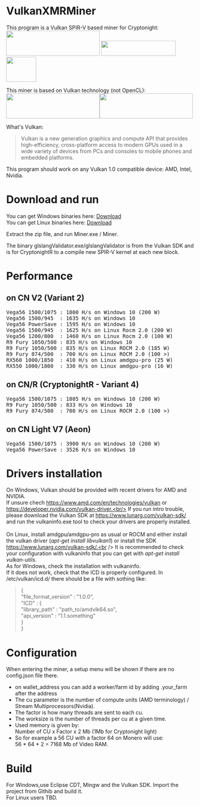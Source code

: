 # VulkanXMRMiner

This program is a Vulkan SPIR-V based miner for Cryptonight:<br/>
<img src="https://monero.org/wp-content/uploads/2015/03/logo-big.jpg" height="67" width="250" >     <img src="http://wownero.org/images/wow.png" height="40" width="200" >     <img src="https://www.aeon.cash/branding/aeon_logo_32x32.png" height="67" width="80" >

This miner is based on Vulkan technology (not OpenCL):
<img src="https://www.khronos.org/assets/uploads/apis/vulkan2.svg" height="67" width="250" ><img src="https://www.khronos.org/assets/uploads/ceimg/made/assets/uploads/apis/SPIR_100px_June16_150_75.png" height="67" width="250" >

What's Vulkan:<br/>
>Vulkan is a new generation graphics and compute API that provides high-efficiency, cross-platform access to modern GPUs used in a wide variety of devices from PCs and consoles to mobile phones and embedded platforms.

This program should work on any Vulkan 1.0 compatible device: AMD, Intel, Nvidia.

# Download and run
You can get Windows binaries here:  <a href="https://github.com/enerc">Download</a> <br />
You can get Linux binaries here:  <a href="https://github.com/enerc">Download</a> <br />

Extract the zip file, and run Miner.exe / Miner.<br/>

The binary glslangValidator.exe/glslangValidator is from the Vulkan SDK and is for CryptonightR to a compile new SPIR-V kernel at each new block.

# Performance
## on CN V2 (Variant 2)
<span style="font-family: monospace;">
Vega56 1500/1075&nbsp;: 1800 H/s on Windows 10 (200 W)<br />
Vega56 1500/945&nbsp;&nbsp;: 1635 H/s on Windows 10<br />
Vega56 PowerSave&nbsp;: 1595 H/s on Windows 10<br />
Vega56 1500/945&nbsp;&nbsp;: 1625 H/s on Linux Rocm 2.0 (200 W)<br />
Vega56 1200/800&nbsp;&nbsp;: 1460 H/s on Linux Rocm 2.0 (100 W)<br />
R9 Fury 1050/500&nbsp;: 835 H/s on Windows 10<br />
R9 Fury 1050/500&nbsp;: 835 H/s on Linux ROCM 2.0 (185 W)<br />
R9 Fury 874/500&nbsp;&nbsp;: 700 H/s on Linux ROCM 2.0 (100 >)<br/>
RX560 1000/1850&nbsp;&nbsp;: 410 H/s on Linux amdgpu-pro (25 W)<br />
RX550 1000/1800&nbsp;&nbsp;: 330 H/s on Linux amdgpu-pro (16 W)<br />
</span>

## on CN/R (CryptonightR - Variant 4)
<span style="font-family: monospace;">
Vega56 1500/1075&nbsp;: 1805 H/s on Windows 10 (200 W)<br />
R9 Fury 1050/500&nbsp;: 833 H/s on Windows 10<br />
R9 Fury 874/500&nbsp;&nbsp;: 700 H/s on Linux ROCM 2.0 (100 >)<br/>
</span>

## on CN Light V7 (Aeon)
<span style="font-family: monospace;">
Vega56 1500/1075&nbsp;: 3900 H/s on Windows 10 (200 W)<br />
Vega56 PowerSave&nbsp;: 3526 H/s on Windows 10<br />
</span>

# Drivers installation
On Windows, Vulkan should be provided with recent drivers for AMD and NVIDIA.<br/>
If unsure chech https://www.amd.com/en/technologies/vulkan or https://developer.nvidia.com/vulkan-driver.<br/>
If you run intro trouble, please download the Vulkan SDK at https://www.lunarg.com/vulkan-sdk/ and run the vulkaninfo.exe tool to check your drivers are properly installed.
<br/><br/>
On Linux, install amdgpu/amdgpu-pro as usual or ROCM and either install the vulkan driver (<i>apt-get install libvulkan1</i>) or install the SDK https://www.lunarg.com/vulkan-sdk/.<br />
It is recommended to check your configuration with vulkaninfo that you can get with <i>apt-get install vulkan-utils</i>.
<br/>
As for Windows, check the installation with vulkaninfo.<br/>
If it does not work, check that the ICD is properly configured.
In /etc/vulkan/icd.d/ there should be a file with sothing like:
>{<br/>
    "file_format_version" : "1.0.0",<br/>
    "ICD" : {<br/>
        "library_path" : "path_to/amdvlk64.so",<br/>
        "api_version" : "1.1.something"<br/>
    }<br/>
}<br/>

# Configuration
When entering the miner, a setup menu will be shown if there are no config.json file there.<br />
- on wallet_address you can add a worker/farm id by adding .your_farm after the address
- The cu parameter is the number of compute units (AMD terminology) / Stream Multiprocessors(Nvidia).<br />
- The factor is how many threads are sent to each cu. <br/>
- The worksize is the number of threads per cu at a given time.<br/>
- Used memory is given by: <br/>
Number of CU x Factor x 2 Mb (1Mb for Cryptonight light)<br/>
- So for example a 56 CU with a factor 64 on Monero will use:<br/>
56 * 64 * 2 = 7168 Mb of Video RAM. <br/>

# Build
For Windows,use Eclipse CDT, Mingw and the Vulkan SDK. Import the project from Githib and build it.<br/>
For Linux users TBD. 
